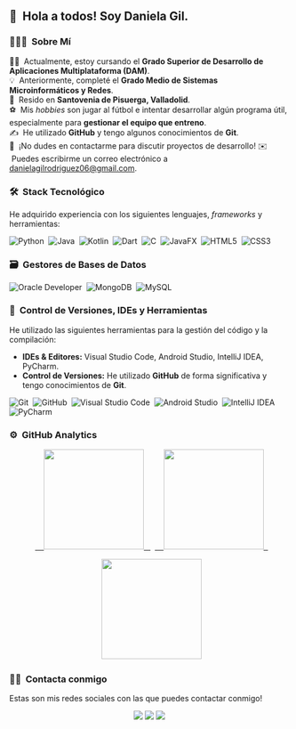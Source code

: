 

## 👋 &nbsp;Hola a todos! Soy Daniela Gil.

### 👨🏻‍💻 &nbsp;Sobre Mí

👨‍🎓 &nbsp;Actualmente, estoy cursando el **Grado Superior de Desarrollo de Aplicaciones Multiplataforma (DAM)**.\
💡 &nbsp;Anteriormente, completé el **Grado Medio de Sistemas Microinformáticos y Redes**.\
📍 &nbsp;Resido en **Santovenia de Pisuerga, Valladolid**.\
⚽ &nbsp;Mis *hobbies* son jugar al fútbol e intentar desarrollar algún programa útil, especialmente para **gestionar el equipo que entreno**.\
✍️ &nbsp;He utilizado **GitHub** y tengo algunos conocimientos de **Git**.\
💬 &nbsp;¡No dudes en contactarme para discutir proyectos de desarrollo!
✉️ &nbsp;Puedes escribirme un correo electrónico a danielagilrodriguez06@gmail.com.


### 🛠 &nbsp;Stack Tecnológico

He adquirido experiencia con los siguientes lenguajes, *frameworks* y herramientas:

![Python](https://img.shields.io/badge/python-3670A0?style=for-the-badge&logo=python&logoColor=ffdd54)&nbsp;
![Java](https://img.shields.io/badge/java-%23ED8B00.svg?style=for-the-badge&logo=java&logoColor=white)&nbsp;
![Kotlin](https://img.shields.io/badge/kotlin-%237F52FF.svg?style=for-the-badge&logo=kotlin&logoColor=white)&nbsp;
![Dart](https://img.shields.io/badge/dart-%230175C2.svg?style=for-the-badge&logo=dart&logoColor=white)&nbsp;
![C](https://img.shields.io/badge/c-%2300599C.svg?style=for-the-badge&logo=c&logoColor=white)&nbsp;
![JavaFX](https://img.shields.io/badge/JavaFX-4C75A1?style=for-the-badge&logo=openjdk&logoColor=white)&nbsp;
![HTML5](https://img.shields.io/badge/html5-%23E34F26.svg?style=for-the-badge&logo=html5&logoColor=white)&nbsp;
![CSS3](https://img.shields.io/badge/css3-%231572B6.svg?style=for-for-the-badge&logo=css3&logoColor=white)&nbsp;
### 🗃 &nbsp;Gestores de Bases de Datos

![Oracle Developer](https://img.shields.io/badge/Oracle-%23F80000.svg?style=for-the-badge&logo=oracle&logoColor=white)&nbsp;
![MongoDB](https://img.shields.io/badge/MongoDB-%234ea94b.svg?style=for-the-badge&logo=mongodb&logoColor=white)&nbsp;
![MySQL](https://img.shields.io/badge/mysql-%2300f.svg?style=for-the-badge&logo=mysql&logoColor=white)&nbsp;


### 🧰 &nbsp;Control de Versiones, IDEs y Herramientas 

He utilizado las siguientes herramientas para la gestión del código y la compilación:

* **IDEs & Editores:** Visual Studio Code, Android Studio, IntelliJ IDEA, PyCharm.
* **Control de Versiones:** He utilizado **GitHub** de forma significativa y tengo conocimientos de **Git**.

![Git](https://img.shields.io/badge/git-%23F05033.svg?style=for-the-badge&logo=git&logoColor=white)&nbsp;
![GitHub](https://img.shields.io/badge/github-%23121011.svg?style=for-the-badge&logo=github&logoColor=white)&nbsp;
![Visual Studio Code](https://img.shields.io/badge/Visual%20Studio%20Code-0078d7.svg?style=for-the-badge&logo=visual-studio-code&logoColor=white)&nbsp;
![Android Studio](https://img.shields.io/badge/Android%20Studio-3DDC84.svg?style=for-the-badge&logo=android-studio&logoColor=white)&nbsp;
![IntelliJ IDEA](https://img.shields.io/badge/IntelliJ%20IDEA-000000.svg?style=for-the-badge&logo=intellij-idea&logoColor=white)&nbsp;
![PyCharm](https://img.shields.io/badge/PyCharm-143?style=for-the-badge&logo=pycharm&logoColor=black)&nbsp;
### ⚙️  GitHub Analytics
<p align="center">   <a href="https://github.com/dlukaa">     <img height="180em" src="https://github-readme-stats-eight-theta.vercel.app/api?username=dlukaa&show_icons=true&theme=algolia&include_all_commits=true&count_private=true"/>   </a>   
  <a href="https://github.com/dlukaa">     <img height="180em" src="https://github-readme-stats-eight-theta.vercel.app/api/top-langs/?username=dlukaa&layout=compact&langs_count=8&theme=algolia"/>   </a> </p>

<p align="center">   <img height="180em" src="https://github-readme-streak-stats.herokuapp.com/?user=dlukaa&theme=dark&hide_border=true"/> </p>

### 🤝🏻  Contacta conmigo
<p> Estas son mis redes sociales con las que puedes contactar conmigo! </p>
<p align="center"> <a href="mailto:danielagilrodriguez06@gmail.com.com"><img src="https://img.shields.io/badge/-Email-D14836?style=flat&logo=Gmail&logoColor=white"/></a> <a href="https://www.linkedin.com/in/daniela-gil-rodriguez-15484427a?utm_source=share&utm_campaign=share_via&utm_content=profile&utm_medium=ios_app"><img src="https://img.shields.io/badge/LinkedIn-0077B5?style=for-the-badge&logo=linkedin&logoColor=white"/></a> 
<a href="https://www.instagram.com/dluka08"><img src="https://img.shields.io/badge/-Instagram-E4405F?style=flat&logo=Instagram&logoColor=white"/></a>
</p>
